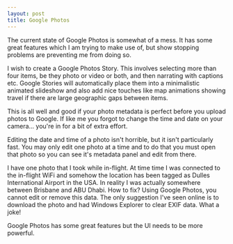 ```yaml
---
layout: post
title: Google Photos
---
```


The current state of Google Photos is somewhat of a mess. It has some great features which I am trying to make use of, but show stopping problems are preventing me from doing so.

I wish to create a Google Photos Story. This involves selecting more than four items, be they photo or video or both, and then narrating with captions etc. Google Stories will automatically place them into a minimalistic animated slideshow and also add nice touches like map animations showing travel if there are large geographic gaps between items.

This is all well and good if your photo metadata is perfect before you upload photos to Google. If like me you forgot to change the time and date on your camera... you're in for a bit of extra effort. 

Editing the date and time of a photo isn't horrible, but it isn't particularly fast. You may only edit one photo at a time and to do that you must open that photo so you can see it's metadata panel and edit from there.

I have one photo that I took while in-flight. At time time I was connected to the in-flight WiFi and somehow the location has been tagged as Dulles International Airport in the USA. In reality I was actually somewhere between Brisbane and ABU Dhabi. How to fix? Using Google Photos, you cannot edit or remove this data. The only suggestion I've seen online is to download the photo and had Windows Explorer to clear EXIF data. What a joke!

Google Photos has some great features but the UI needs to be more powerful.